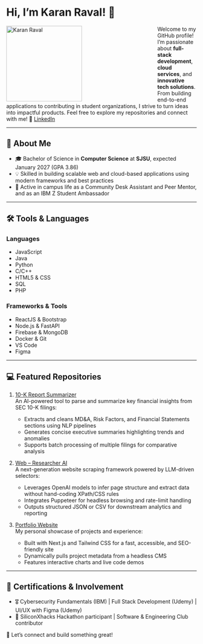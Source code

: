 # Hi, I’m Karan Raval! 👋  
<img src="photo1.jpg" alt="Karan Raval" width="200" align="left" style="margin-right: 200px;">

Welcome to my GitHub profile! I’m passionate about **full-stack development**, **cloud services**, and **innovative tech solutions**. From building end-to-end applications to contributing in student organizations, I strive to turn ideas into impactful products. Feel free to explore my repositories and connect with me! 💼 [LinkedIn](https://www.linkedin.com/in/karanraval05)

  
---

  
## 🔗 About Me

- 🎓 Bachelor of Science in **Computer Science** at **SJSU**, expected January 2027 (GPA 3.86)  
- 💡 Skilled in building scalable web and cloud-based applications using modern frameworks and best practices  
- 🤝 Active in campus life as a Community Desk Assistant and Peer Mentor, and as an IBM Z Student Ambassador

  
---

  
## 🛠️ Tools & Languages

### **Languages**  
- JavaScript  
- Java  
- Python  
- C/C++  
- HTML5 & CSS  
- SQL  
- PHP  

### **Frameworks & Tools**  
- ReactJS & Bootstrap  
- Node.js & FastAPI  
- Firebase & MongoDB  
- Docker & Git  
- VS Code  
- Figma

  
---

  
## 💻 Featured Repositories

1. [10-K Report Summarizer](https://github.com/karan6705/10-K-Report-Summarizer)  
   An AI-powered tool to parse and summarize key financial insights from SEC 10-K filings:  
   - Extracts and cleans MD&A, Risk Factors, and Financial Statements sections using NLP pipelines  
   - Generates concise executive summaries highlighting trends and anomalies  
   - Supports batch processing of multiple filings for comparative analysis  

2. [Web – Researcher AI](https://github.com/karan6705/Web-Scraper-AI)  
   A next-generation website scraping framework powered by LLM-driven selectors:  
   - Leverages OpenAI models to infer page structure and extract data without hand-coding XPath/CSS rules  
   - Integrates Puppeteer for headless browsing and rate-limit handling  
   - Outputs structured JSON or CSV for downstream analytics and reporting  

3. [Portfolio Website](https://github.com/karan6705/KaranR-Portfolio)  
   My personal showcase of projects and experience:  
   - Built with Next.js and Tailwind CSS for a fast, accessible, and SEO-friendly site  
   - Dynamically pulls project metadata from a headless CMS  
   - Features interactive charts and live code demos

  
---

  
## 📜 Certifications & Involvement

- 🎖️ Cybersecurity Fundamentals (IBM) | Full Stack Development (Udemy) | UI/UX with Figma (Udemy)  
- 🎯 SiliconXhacks Hackathon participant | Software & Engineering Club contributor  

🔗 Let’s connect and build something great!  
